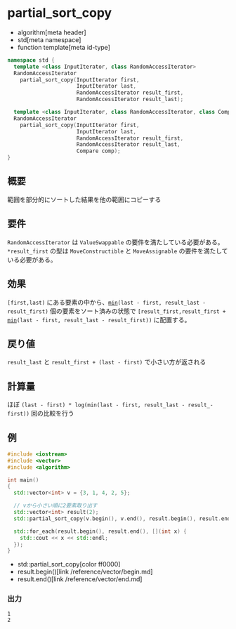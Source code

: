 # partial_sort_copy
* algorithm[meta header]
* std[meta namespace]
* function template[meta id-type]

```cpp
namespace std {
  template <class InputIterator, class RandomAccessIterator>
  RandomAccessIterator
    partial_sort_copy(InputIterator first,
                      InputIterator last,
                      RandomAccessIterator result_first,
                      RandomAccessIterator result_last);

  template <class InputIterator, class RandomAccessIterator, class Compare>
  RandomAccessIterator
    partial_sort_copy(InputIterator first,
                      InputIterator last,
                      RandomAccessIterator result_first,
                      RandomAccessIterator result_last,
                      Compare comp);
}
```

## 概要
範囲を部分的にソートした結果を他の範囲にコピーする


## 要件
`RandomAccessIterator` は `ValueSwappable` の要件を満たしている必要がある。`*result_first` の型は `MoveConstructible` と `MoveAssignable` の要件を満たしている必要がある。


## 効果
`[first,last)` にある要素の中から、[`min`](/reference/algorithm/min.md)`(last - first, result_last - result_first)` 個の要素をソート済みの状態で `[result_first,result_first +` [`min`](/reference/algorithm/min.md)`(last - first, result_last - result_first))` に配置する。


## 戻り値
`result_last` と `result_first + (last - first)` で小さい方が返される


## 計算量
ほぼ `(last - first) * log(min(last - first, result_last - result_- first))` 回の比較を行う


## 例
```cpp example
#include <iostream>
#include <vector>
#include <algorithm>

int main()
{
  std::vector<int> v = {3, 1, 4, 2, 5};

  // vから小さい順に2要素取り出す
  std::vector<int> result(2);
  std::partial_sort_copy(v.begin(), v.end(), result.begin(), result.end());

  std::for_each(result.begin(), result.end(), [](int x) {
    std::cout << x << std::endl;
  });
}
```
* std::partial_sort_copy[color ff0000]
* result.begin()[link /reference/vector/begin.md]
* result.end()[link /reference/vector/end.md]

### 出力
```
1
2
```


